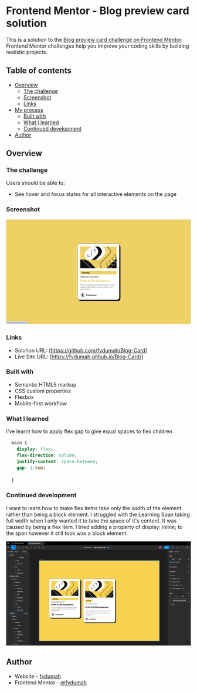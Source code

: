 # Frontend Mentor - Blog preview card solution

This is a solution to the [Blog preview card challenge on Frontend Mentor](https://www.frontendmentor.io/challenges/blog-preview-card-ckPaj01IcS). Frontend Mentor challenges help you improve your coding skills by building realistic projects. 

## Table of contents

- [Overview](#overview)
  - [The challenge](#the-challenge)
  - [Screenshot](#screenshot)
  - [Links](#links)
- [My process](#my-process)
  - [Built with](#built-with)
  - [What I learned](#what-i-learned)
  - [Continued development](#continued-development)
- [Author](#author)


## Overview

### The challenge

Users should be able to:

- See hover and focus states for all interactive elements on the page

### Screenshot

![](./assets/images/Screen%20Shot%202024-05-22%20at%2010.06.25%20am.png)

### Links

- Solution URL: [https://github.com/fvdumah/Blog-Card]
- Live Site URL: [https://fvdumah.github.io/Blog-Card/]

### Built with

- Semantic HTML5 markup
- CSS custom properties
- Flexbox
- Mobile-first workflow


### What I learned

I've learnt how to apply flex gap to give equal spaces to flex children

```css
  main {
    display: flex;
    flex-direction: column;
    justify-content: space-between;
    gap: 1.5em;
  
  }
```

### Continued development

I want to learn how to make flex items take only the width of the element rather than being a block element. I struggled with the Learning Span taking full width when I only wanted it to take the space of it's content. It was caused by being a flex item. I tried adding a property of display: inline; to the span however it still took was a block element. 

![](./assets/images/screenshotcompare.png)

## Author

- Website - [fvdumah](https://github.com/fvdumah)
- Frontend Mentor - [@fvdumah](https://www.frontendmentor.io/profile/fvdumah)
